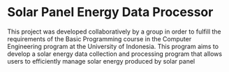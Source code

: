# Solar Panel Energy Data Processor
This project was developed collaboratively by a group in order to fulfill the requirements of the Basic Programming course in the Computer Engineering program at the University of Indonesia. This program aims to develop a solar energy data collection and processing program that allows users to efficiently manage solar energy produced by solar panel

